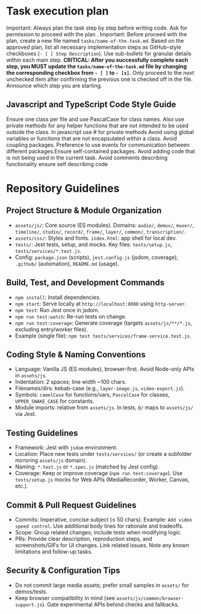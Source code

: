 # Task execution plan
Important: Always plan the task step by step before writing code. Ask for permission to proceed with the plan .
Important: Before proceed with the plan, create a new file named `tasks/name-of-the-task.md`. Based on the approved plan, list all necessary implementation steps as GitHub-style checkboxes (`- [ ] Step Description`). Use sub-bullets for granular details within each main step.
**CRITICAL: After you successfully complete each step, you MUST update the `tasks/name-of-the-task.md` file by changing the corresponding checkbox from `- [ ]` to `- [x]`.**
Only proceed to the *next* unchecked item after confirming the previous one is checked off in the file. Announce which step you are starting.

## Javascript and TypeScript Code Style Guide
Ensure one class per file and use PascalCase for class names.
Also use private methods for any helper functions that are not intended to be used outside the class.
In javascript use # for private methods
Avoid using global variables or functions that are not encapsulated within a class.
Avoid coupling packages. Preference to use events for communication between different packages.Ensure self-contained packages.
Avoid adding code that is not being used in the current task.
Avoid comments describing functionality ensure self describing code

# Repository Guidelines

## Project Structure & Module Organization
- `assets/js/`: Core source (ES modules). Domains: `audio/`, `demux/`, `muxer/`, `timeline/`, `studio/`, `record/`, `frame/`, `layer/`, `common/`, `transcription/`.
- `assets/css/`: Styles and fonts.  `index.html`: app shell for local dev.
- `tests/`: Jest tests, setup, and mocks. Key files: `tests/setup.js`, `tests/services/*.test.js`.
- Config: `package.json` (scripts), `jest.config.js` (jsdom, coverage), `.github/` (automation), `README.md` (usage).

## Build, Test, and Development Commands
- `npm install`: Install dependencies.
- `npm start`: Serve locally at `http://localhost:8080` using `http-server`.
- `npm test`: Run Jest once in jsdom.
- `npm run test:watch`: Re-run tests on change.
- `npm run test:coverage`: Generate coverage (targets `assets/js/**/*.js`, excluding entry/worker files).
- Example (single file): `npm test tests/services/frame-service.test.js`.

## Coding Style & Naming Conventions
- Language: Vanilla JS (ES modules), browser-first. Avoid Node-only APIs in `assets/js`.
- Indentation: 2 spaces; line width ~100 chars.
- Filenames/dirs: kebab-case (e.g., `layer-image.js`, `video-export.js`).
- Symbols: `camelCase` for functions/vars, `PascalCase` for classes, `UPPER_SNAKE_CASE` for constants.
- Module imports: relative from `assets/js`. In tests, `@/` maps to `assets/js/` via Jest.

## Testing Guidelines
- Framework: Jest with `jsdom` environment.
- Location: Place new tests under `tests/services/` (or create a subfolder mirroring `assets/js` domain).
- Naming: `*.test.js` or `*.spec.js` (matched by Jest config).
- Coverage: Keep or improve coverage (`npm run test:coverage`). Use `tests/setup.js` mocks for Web APIs (MediaRecorder, Worker, Canvas, etc.).

## Commit & Pull Request Guidelines
- Commits: Imperative, concise subject (≤ 50 chars). Example: `Add video speed control`. Use additional body lines for rationale and tradeoffs.
- Scope: Group related changes; include tests when modifying logic.
- PRs: Provide clear description, reproduction steps, and screenshots/GIFs for UI changes. Link related issues. Note any known limitations and follow-up tasks.

## Security & Configuration Tips
- Do not commit large media assets; prefer small samples in `assets/` for demos/tests.
- Keep browser compatibility in mind (see `assets/js/common/browser-support.js`). Gate experimental APIs behind checks and fallbacks.
